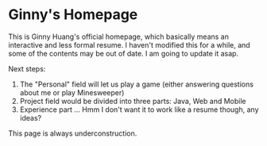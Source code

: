 Ginny's Homepage
=============
This is Ginny Huang's official homepage, which basically means an interactive and
less formal resume. I haven't modified this for a while, and some of the contents may 
be out of date. I am going to update it asap.

Next steps: 

1. The "Personal" field will let us play a game (either answering questions about me or play Minesweeper)
2. Project field would be divided into three parts: Java, Web and Mobile
3. Experience part ... Hmm I don't want it to work like a resume though, any ideas?

This page is always underconstruction.
